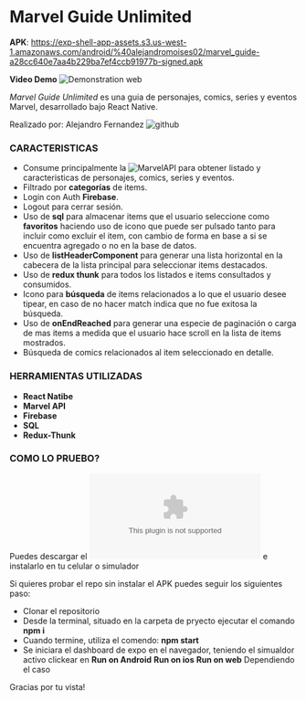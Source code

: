 # Marvel Guide Unlimited

**APK**: https://exp-shell-app-assets.s3.us-west-1.amazonaws.com/android/%40alejandromoises02/marvel_guide-a28cc640e7aa4b229ba7ef4ccb91977b-signed.apk

**Video Demo**
![Demonstration web](./assets/demo/marvelGuideVideoDemo.gif)


*Marvel Guide Unlimited* es una guia de personajes, comics, series y eventos Marvel, desarrollado bajo React Native.

Realizado por: Alejandro Fernandez ![github](https://github.com/alejandromoises02)

### CARACTERISTICAS

- Consume principalmente la ![MarvelAPI](https://developer.marvel.com/) para obtener listado y caracteristicas de personajes, comics, series y eventos.
- Filtrado por **categorías** de items.
- Login con Auth **Firebase**.
- Logout para cerrar sesión.
- Uso de **sql** para almacenar items que el usuario seleccione como **favoritos** haciendo uso de icono que puede ser pulsado tanto para incluir como excluir el item, con cambio de forma en base a si se encuentra agregado o no en la base de datos.
- Uso de **listHeaderComponent** para generar una lista horizontal en la cabecera de la lista principal para seleccionar items destacados.
- Uso de **redux thunk** para todos los listados e items consultados y consumidos.
- Icono para **búsqueda** de items relacionados a lo que el usuario desee tipear, en caso de no hacer match indica que no fue exitosa la búsqueda.
- Uso de **onEndReached** para generar una especie de paginación o carga de mas items a medida que el usuario hace scroll en la lista de items mostrados.
- Búsqueda de comics relacionados al item seleccionado en detalle.


### HERRAMIENTAS UTILIZADAS 

- **React Natibe**
- **Marvel API**
- **Firebase** 
- **SQL** 
- **Redux-Thunk**

### COMO LO PRUEBO?

Puedes descargar el ![APK](https://exp-shell-app-assets.s3.us-west-1.amazonaws.com/android/%40alejandromoises02/marvel_guide-a28cc640e7aa4b229ba7ef4ccb91977b-signed.apk) e instalarlo en tu celular o simulador 


Si quieres probar el repo sin instalar el APK puedes seguir los siguientes paso:

- Clonar el repositorio
- Desde la terminal, situado en la carpeta de pryecto ejecutar el comando **npm i**
- Cuando termine, utiliza el comendo: **npm start**
- Se iniciara el dashboard de expo en el navegador, teniendo el simualdor activo clickear en 
**Run on Android**
**Run on ios**
**Run on web**
Dependiendo el caso

Gracias por tu vista! 

